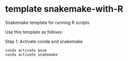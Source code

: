 # template snakemake-with-R
 Snakemake template for running R scripts

Use this template as follows: 

Step 1: Activate conda and snakemake

```{r eval=FALSE}
conda activate base
conda activate snakemake`
```
